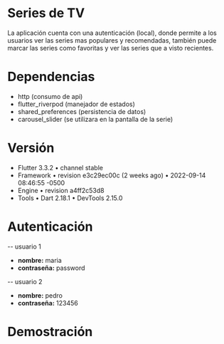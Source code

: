 # Series de TV

La aplicación cuenta con una autenticación (local), donde permite a los usuarios ver las series mas
populares y recomendadas, también puede marcar las series como favoritas y ver las series que a
visto recientes.

# Dependencias

- http (consumo de api)
- flutter_riverpod (manejador de estados)
- shared_preferences (persistencia de datos)
- carousel_slider (se utilizara en la pantalla de la serie)

# Versión

- Flutter 3.3.2 • channel stable
- Framework • revision e3c29ec00c (2 weeks ago) • 2022-09-14 08:46:55 -0500
- Engine • revision a4ff2c53d8
- Tools • Dart 2.18.1 • DevTools 2.15.0

# Autenticación

-- usuario 1

- __nombre:__ maria
- __contraseña:__ password

-- usuario 2

- __nombre:__ pedro
- __contraseña:__ 123456

# Demostración

